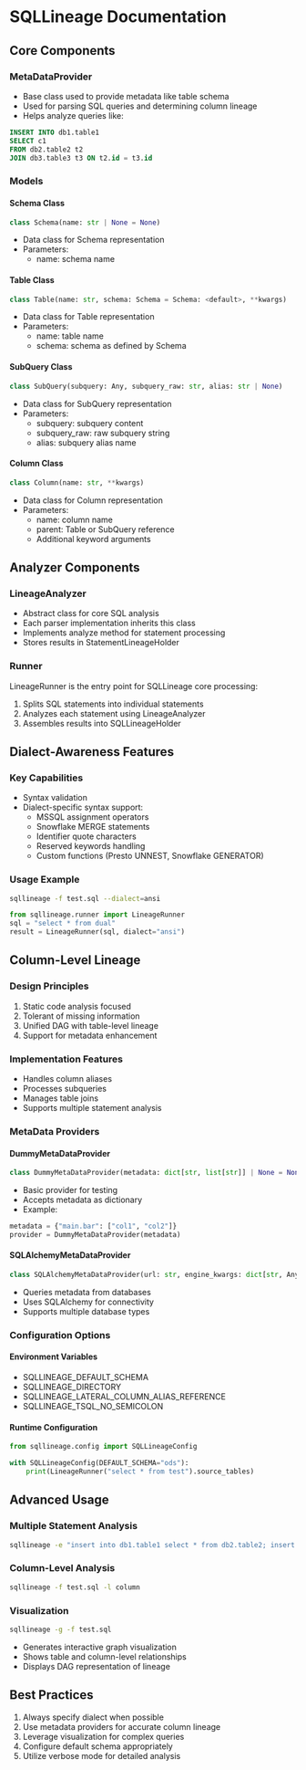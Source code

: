# SQLLineage Documentation

## Core Components

### MetaDataProvider
- Base class used to provide metadata like table schema
- Used for parsing SQL queries and determining column lineage
- Helps analyze queries like:
```sql
INSERT INTO db1.table1
SELECT c1
FROM db2.table2 t2
JOIN db3.table3 t3 ON t2.id = t3.id
```

### Models

#### Schema Class
```python
class Schema(name: str | None = None)
```
- Data class for Schema representation
- Parameters:
  - name: schema name

#### Table Class
```python
class Table(name: str, schema: Schema = Schema: <default>, **kwargs)
```
- Data class for Table representation
- Parameters:
  - name: table name
  - schema: schema as defined by Schema

#### SubQuery Class
```python
class SubQuery(subquery: Any, subquery_raw: str, alias: str | None)
```
- Data class for SubQuery representation
- Parameters:
  - subquery: subquery content
  - subquery_raw: raw subquery string
  - alias: subquery alias name

#### Column Class
```python
class Column(name: str, **kwargs)
```
- Data class for Column representation
- Parameters:
  - name: column name
  - parent: Table or SubQuery reference
  - Additional keyword arguments

## Analyzer Components

### LineageAnalyzer
- Abstract class for core SQL analysis
- Each parser implementation inherits this class
- Implements analyze method for statement processing
- Stores results in StatementLineageHolder

### Runner
LineageRunner is the entry point for SQLLineage core processing:
1. Splits SQL statements into individual statements
2. Analyzes each statement using LineageAnalyzer
3. Assembles results into SQLLineageHolder

## Dialect-Awareness Features

### Key Capabilities
- Syntax validation
- Dialect-specific syntax support:
  - MSSQL assignment operators
  - Snowflake MERGE statements
  - Identifier quote characters
  - Reserved keywords handling
  - Custom functions (Presto UNNEST, Snowflake GENERATOR)

### Usage Example
```bash
sqllineage -f test.sql --dialect=ansi
```

```python
from sqllineage.runner import LineageRunner
sql = "select * from dual"
result = LineageRunner(sql, dialect="ansi")
```

## Column-Level Lineage

### Design Principles
1. Static code analysis focused
2. Tolerant of missing information
3. Unified DAG with table-level lineage
4. Support for metadata enhancement

### Implementation Features
- Handles column aliases
- Processes subqueries
- Manages table joins
- Supports multiple statement analysis

### MetaData Providers

#### DummyMetaDataProvider
```python
class DummyMetaDataProvider(metadata: dict[str, list[str]] | None = None)
```
- Basic provider for testing
- Accepts metadata as dictionary
- Example:
```python
metadata = {"main.bar": ["col1", "col2"]}
provider = DummyMetaDataProvider(metadata)
```

#### SQLAlchemyMetaDataProvider
```python
class SQLAlchemyMetaDataProvider(url: str, engine_kwargs: dict[str, Any] | None = None)
```
- Queries metadata from databases
- Uses SQLAlchemy for connectivity
- Supports multiple database types

### Configuration Options

#### Environment Variables
- SQLLINEAGE_DEFAULT_SCHEMA
- SQLLINEAGE_DIRECTORY
- SQLLINEAGE_LATERAL_COLUMN_ALIAS_REFERENCE
- SQLLINEAGE_TSQL_NO_SEMICOLON

#### Runtime Configuration
```python
from sqllineage.config import SQLLineageConfig

with SQLLineageConfig(DEFAULT_SCHEMA="ods"):
    print(LineageRunner("select * from test").source_tables)
```

## Advanced Usage

### Multiple Statement Analysis
```bash
sqllineage -e "insert into db1.table1 select * from db2.table2; insert into db3.table3 select * from db1.table1;"
```

### Column-Level Analysis
```bash
sqllineage -f test.sql -l column
```

### Visualization
```bash
sqllineage -g -f test.sql
```
- Generates interactive graph visualization
- Shows table and column-level relationships
- Displays DAG representation of lineage

## Best Practices
1. Always specify dialect when possible
2. Use metadata providers for accurate column lineage
3. Leverage visualization for complex queries
4. Configure default schema appropriately
5. Utilize verbose mode for detailed analysis
